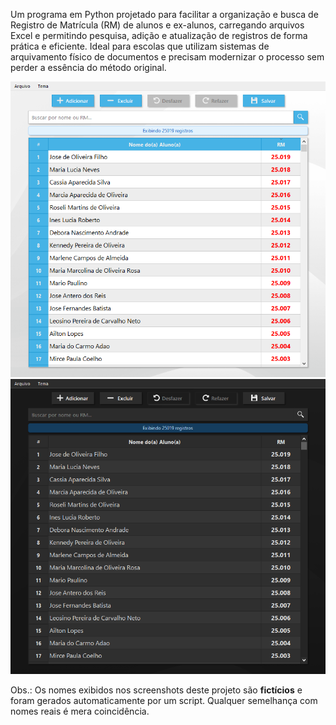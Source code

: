 Um programa em Python projetado para facilitar a organização e busca de Registro de Matrícula (RM) de alunos e ex-alunos, carregando arquivos Excel e permitindo pesquisa, adição e atualização de registros de forma prática e eficiente. Ideal para escolas que utilizam sistemas de arquivamento físico de documentos e precisam modernizar o processo sem perder a essência do método original.

![screenshot](etc/screenshot_main_light.png)
![screenshot](etc/screenshot_main_dark.png)

Obs.: Os nomes exibidos nos screenshots deste projeto são **fictícios** e foram gerados automaticamente por um script. Qualquer semelhança com nomes reais é mera coincidência.
